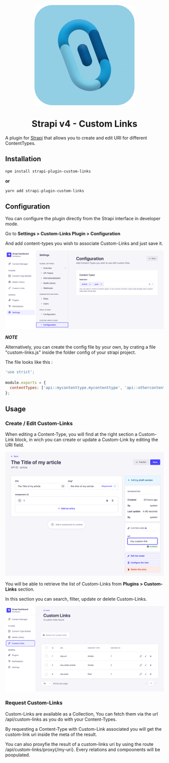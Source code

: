 <p align="center">
  <img src="assets/custom-links.png" width="318px" alt="Strapi logo" />
</p>

<div align="center">
  <h1>Strapi v4 - Custom Links</h1>
</div>

A plugin for [Strapi](https://github.com/strapi/strapi) that allows you to create and edit URI for different ContentTypes.

## Installation

```sh
npm install strapi-plugin-custom-links
```

**or**

```sh
yarn add strapi-plugin-custom-links
```

## Configuration

You can configure the plugin directly from the Strapi interface in developer mode.

Go to **Settings > Custom-Links Plugin > Configuration**

And add content-types you wish to associate Custom-Links and just save it.

![plugin settings](assets/admin-settings.png)

**_NOTE_**

Alternatively, you can create the config file by your own, by crating a file "custom-links.js" inside the folder config of your strapi project.

The file looks like this :

```javascript
'use strict';

module.exports = {
  contentTypes: ['api::mycontenttype.mycontenttype', 'api::othercontentype.othercontentype'],
};
```

## Usage

### Create / Edit Custom-Links

When editing a Content-Type, you will find at the right section a Custom-Link block, in wich you can create or update a Custom-Link by editing the URI field.

![plugin editing](assets/admin-edit.png)

You will be able to retrieve the list of Custom-Links from **Plugins > Custom-Links** section.

In this section you can search, filter, update or delete Custom-Links.

![plugin listing](assets/admin-custom-links.png)

### Request Custom-Links

Custom-Links are available as a Collection, You can fetch them via the url /api/custom-links as you do with your Content-Types.

By requesting a Content-Type with Custom-Link associated you will get the custom-link uri inside the meta of the result.

You can also proxyfie the result of a custom-links uri by using the route /api/custom-links/proxy{/my-uri}. Every relations and compoonents will be poopulated.
